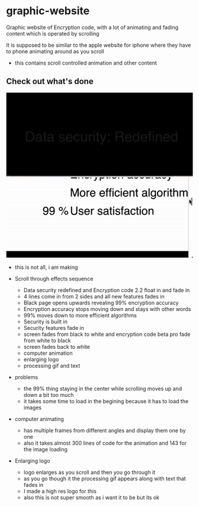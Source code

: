 # graphic-website
Graphic website of Encryption code, with a lot of animating and fading content which is operated by scrolling

It is supposed to be similar to the apple website for iphone where they have to phone animating around as you scroll
- this contains scroll controlled animation and other content

## Check out what's done 
![](Encryption_code_website.gif)
![](ezgif.com-gif-maker-1.gif)
- this is not all, i am making


- Scroll through effects sequence
  - Data security redefined and Encryption code 2.2 float in and fade in
  - 4 lines come in from 2 sides and all new features fades in
  - Black page opens upwards revealing 99% encryption accuracy
  - Encryption accuracy stops moving down and stays with other words
  - 99% moves down to more efficient algorithms
  - Security is built in
  - Security features fade in
  - screen fades from black to white and encryption code beta pro fade from white to black
  - screen fades back to white
  - computer animation
  - enlarging logo
  - processing gif and text

- problems
  - the 99% thing staying in the center while scrolling moves up and down a bit too much
  - it takes some time to load in the begining because it has to load the images

- computer animating
  - has multiple frames from different angles and display them one by one
  - also it takes almost 300 lines of code for the animation and 143 for the image loading

- Enlarging logo
  - logo enlarges as you scroll and then you go through it
  - as you go though it the processing gif appears along with text that fades in
  - I made a high res logo for this
  - also this is not super smooth as i want it to be but its ok

